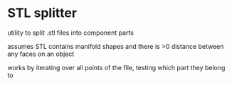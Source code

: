# STL splitter

utility to split .stl files into component parts

assumes STL contains manifold shapes and there is >0 distance between any faces on an object

works by iterating over all points of the file, testing which part they belong to
